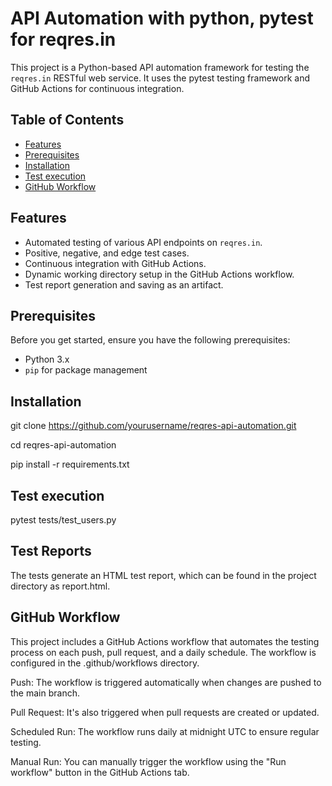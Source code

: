# API Automation with python, pytest for reqres.in

This project is a Python-based API automation framework for testing the `reqres.in` RESTful web service. It uses the pytest testing framework and GitHub Actions for continuous integration.

## Table of Contents

- [Features](#features)
- [Prerequisites](#prerequisites)
- [Installation](#installation)
- [Test execution](#runtests)
- [GitHub Workflow](#workflow)

## Features

- Automated testing of various API endpoints on `reqres.in`.
- Positive, negative, and edge test cases.
- Continuous integration with GitHub Actions.
- Dynamic working directory setup in the GitHub Actions workflow.
- Test report generation and saving as an artifact.

## Prerequisites

Before you get started, ensure you have the following prerequisites:

- Python 3.x
- `pip` for package management

## Installation

git clone https://github.com/yourusername/reqres-api-automation.git

cd reqres-api-automation

pip install -r requirements.txt


## Test execution

pytest tests/test_users.py


## Test Reports
The tests generate an HTML test report, which can be found in the project directory as report.html.

## GitHub Workflow
This project includes a GitHub Actions workflow that automates the testing process on each push, pull request, and a daily schedule. The workflow is configured in the .github/workflows directory.

Push: The workflow is triggered automatically when changes are pushed to the main branch.

Pull Request: It's also triggered when pull requests are created or updated.

Scheduled Run: The workflow runs daily at midnight UTC to ensure regular testing.

Manual Run: You can manually trigger the workflow using the "Run workflow" button in the GitHub Actions tab.
